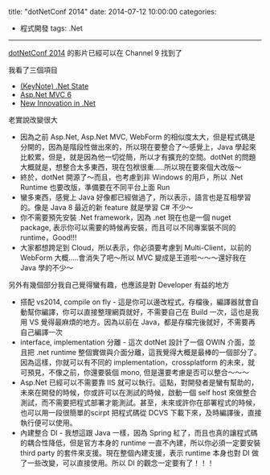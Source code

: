 title: "dotNetConf 2014"
date: 2014-07-12 10:00:00
categories:
- 程式開發
tags: .Net
---

[dotNetConf 2014](http://blogs.msdn.com/b/dotnet/archive/2014/07/02/dotnetconf-2014-wrapup.aspx) 的影片已經可以在 Channel 9 找到了

我看了三個項目
- [(KeyNote) .Net State](http://channel9.msdn.com/Events/dotnetConf/2014/The-State-of-NET)
- [Asp.Net MVC 6](http://channel9.msdn.com/Events/dotnetConf/2014/MVC-6)
- [New Innovation in .Net](http://channel9.msdn.com/Events/dotnetConf/2014/New-Innovations-in-NET-Runtime)

老實說改變很大

<!--more-->

- 因為之前 Asp.Net, Asp.Net MVC, WebForm 的相似度太大，但是程式碼是分開的，因為是階段性做出來的，所以現在要整合了～感覺上，Java 學起來比較累，但是，就是因為他一切從簡，所以才有擴充的空間。dotNet 的問題大概就是，想整合太多東西，現在包袱很重.....所以現在要來個大改版～
- 終於，dotNet 開源了～而且，也考慮到非 Windows 的用戶，所以 .Net Runtime 也要改版，準備要在不同平台上面 Run
- 蠻多東西，感覺上 Java 好像都已經做過了，所以表示，語言也是互相學習的。像是 Java 8 最近的新 feature 就是學習 C# 不少～
- 你不需要預先安裝 .Net framework，因為 .net 現在也是一個 nuget package, 表示你可以需要的時候再安裝，而且可以不同專案裝不同的 runtime，Good!!!
- 大家都想跨足到 Cloud，所以表示，你必須要考慮到 Multi-Client，以前的 WebForm 大概.....會消失了吧～所以 MVC 變成是王道啦～～～還好我在 Java 學的不少～

另外有幾個部分我自己覺得蠻有趣，也應該是對 Developer 有益的地方
- 搭配 vs2014, compile on fly - 這是你可以邊改程式，存檔後，編譯器就會自動幫你編譯，你可以直接整理網頁就好，不需要自己在 Build 一次，這也是我用 VS 覺得最麻煩的地方。因為以前在 Java，都是存檔完後就好，不需要再自己編譯一次
- interface, implementation 分離 - 這次 dotNet 設計了一個 OWIN 介面，並且把 .net runtime 整個實做與介面分離，這我覺得大概是最棒的一個部分了。因為這樣，你就可以有不同的 implementation，crossplatform 的未來，就可預見，不像之前，你還要裝個 mono, 但是還要考慮是否可以整合～～～
- Asp.Net 已經可以不需要靠 IIS 就可以執行。這點，對開發者是蠻有幫助的，未來在開發的時候，你或許可以在測試的時候，啟動一個 self host 來做整合測試，而不需要把程式部署才能測試。甚至，未來或許你在部署程式的時候，也可以用一段很簡單的scirpt 把程式碼從 DCVS 下載下來，及時編譯後，直接執行便可以使用。
- 內建整合 DI - 我想這跟 Java 一樣，因為 Spring 紅了，而且也真的讓程式碼的耦合性降低，但是官方本身的 runtime 一直不內建，所以你必須一定要安裝 third party 的套件來支援。現在整個內建支援，表示 runtime 本身也對 DI 做了一些改變，可以直接使用。所以 DI 的觀念一定要有了！！！
